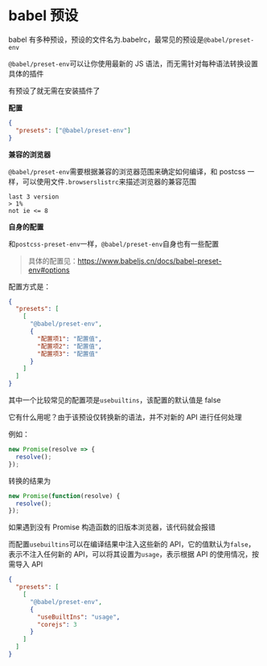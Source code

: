 # babel 预设

babel 有多种预设，预设的文件名为.babelrc，最常见的预设是`@babel/preset-env`

`@babel/preset-env`可以让你使用最新的 JS 语法，而无需针对每种语法转换设置具体的插件

有预设了就无需在安装插件了

**配置**

```json
{
  "presets": ["@babel/preset-env"]
}
```

**兼容的浏览器**

`@babel/preset-env`需要根据兼容的浏览器范围来确定如何编译，和 postcss 一样，可以使用文件`.browserslistrc`来描述浏览器的兼容范围

```
last 3 version
> 1%
not ie <= 8
```

**自身的配置**

和`postcss-preset-env`一样，`@babel/preset-env`自身也有一些配置

> 具体的配置见：https://www.babeljs.cn/docs/babel-preset-env#options

配置方式是：

```json
{
  "presets": [
    [
      "@babel/preset-env",
      {
        "配置项1": "配置值",
        "配置项2": "配置值",
        "配置项3": "配置值"
      }
    ]
  ]
}
```

其中一个比较常见的配置项是`usebuiltins`，该配置的默认值是 false

它有什么用呢？由于该预设仅转换新的语法，并不对新的 API 进行任何处理

例如：

```js
new Promise(resolve => {
  resolve();
});
```

转换的结果为

```js
new Promise(function(resolve) {
  resolve();
});
```

如果遇到没有 Promise 构造函数的旧版本浏览器，该代码就会报错

而配置`usebuiltins`可以在编译结果中注入这些新的 API，它的值默认为`false`，表示不注入任何新的 API，可以将其设置为`usage`，表示根据 API 的使用情况，按需导入 API

```json
{
  "presets": [
    [
      "@babel/preset-env",
      {
        "useBuiltIns": "usage",
        "corejs": 3
      }
    ]
  ]
}
```
